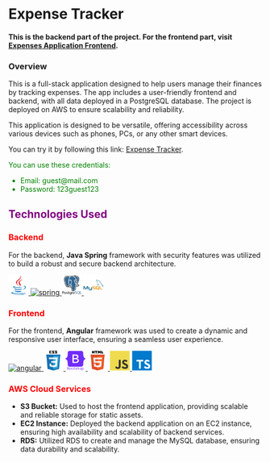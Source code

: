 <h1>Expense Tracker</h1>

<h4>This is the backend part of the project. For the frontend part,
visit <a href="https://github.com/romvol13/Expenses_application_front-end">Expenses Application Frontend</a>.</h4>

<h3>Overview</h3>

<p>This is a full-stack application designed to help users manage their finances by tracking expenses. The app includes a user-friendly frontend and backend, with all data deployed in a PostgreSQL database. The project is deployed on AWS to ensure scalability and reliability.</p>
<p>This application is designed to be versatile, offering accessibility across various devices such as phones, PCs, or any other smart devices.</p>

<p>You can try it by following this link: <a href="http://outcometracker.s3-website.eu-north-1.amazonaws.com/login">Expense Tracker</a>.</p>

<div>
    <p style="color: green">You can use these credentials:</p>
    <ul>
        <li style="color: green;">Email: guest@mail.com</li>
        <li style="color: green;">Password: 123guest123</li>
    </ul>
</div>

<h2 style="color: purple">Technologies Used</h2>

<div>
    <h3 style="color: red">Backend</h3>
    <p>For the backend, <strong>Java Spring</strong> framework with security features was utilized to build a robust and secure backend architecture.</p>
<p align="left"> 
    <a href="https://www.java.com" target="_blank" rel="noreferrer"> 
        <img src="https://raw.githubusercontent.com/devicons/devicon/master/icons/java/java-original.svg" alt="java" width="40" height="40"/> 
    </a> 
    <a href="https://spring.io/" target="_blank" rel="noreferrer"> 
        <img src="https://www.vectorlogo.zone/logos/springio/springio-icon.svg" alt="spring" width="40" height="40"/> 
    </a> 
    <a href="https://www.postgresql.org" target="_blank" rel="noreferrer"> 
        <img src="https://raw.githubusercontent.com/devicons/devicon/master/icons/postgresql/postgresql-original-wordmark.svg" alt="postgresql" width="40" height="40"/> 
    </a> 
    <a href="https://www.mysql.com" target="_blank" rel="noreferrer">
        <img src="https://raw.githubusercontent.com/devicons/devicon/master/icons/mysql/mysql-original-wordmark.svg" alt="mysql" width="40" height="40"/>
    </a>


</p>
</div>

<div>
    <h3 style="color: red">Frontend</h3>
    <p>For the frontend, <strong>Angular</strong> framework was used to create a dynamic and responsive user interface, ensuring a seamless user experience.</p>
<p align="left"> 
    <a href="https://angular.io" target="_blank" rel="noreferrer"> 
        <img src="https://angular.io/assets/images/logos/angular/angular.svg" alt="angular" width="40" height="40"/> 
    </a> 
    <a href="https://www.w3schools.com/css/" target="_blank" rel="noreferrer"> 
        <img src="https://raw.githubusercontent.com/devicons/devicon/master/icons/css3/css3-original-wordmark.svg" alt="css3" width="40" height="40"/> 
    </a> 
    <a href="https://getbootstrap.com" target="_blank" rel="noreferrer"> 
        <img src="https://raw.githubusercontent.com/devicons/devicon/master/icons/bootstrap/bootstrap-plain-wordmark.svg" alt="bootstrap" width="40" height="40"/> 
    </a> 
    <a href="https://www.w3.org/html/" target="_blank" rel="noreferrer"> 
        <img src="https://raw.githubusercontent.com/devicons/devicon/master/icons/html5/html5-original-wordmark.svg" alt="html5" width="40" height="40"/> 
    </a> 
    <a href="https://developer.mozilla.org/en-US/docs/Web/JavaScript" target="_blank" rel="noreferrer"> 
        <img src="https://raw.githubusercontent.com/devicons/devicon/master/icons/javascript/javascript-original.svg" alt="javascript" width="40" height="40"/> 
    </a> 
    <a href="https://www.typescriptlang.org/" target="_blank" rel="noreferrer"> 
        <img src="https://raw.githubusercontent.com/devicons/devicon/master/icons/typescript/typescript-original.svg" alt="typescript" width="40" height="40"/> 
    </a>
</p>
</div>

<div>
    <h3 style="color: red">AWS Cloud Services</h3>
    <ul>
        <li><strong>S3 Bucket:</strong> Used to host the frontend application, providing scalable and reliable storage for static assets.</li>
        <li><strong>EC2 Instance:</strong> Deployed the backend application on an EC2 instance, ensuring high availability and scalability of backend services.</li>
        <li><strong>RDS:</strong> Utilized RDS to create and manage the MySQL database, ensuring data durability and scalability.</li>
    </ul>
</div>
